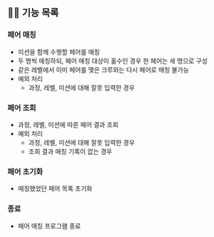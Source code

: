 ## 👨‍💻 기능 목록

### 페어 매칭
- 미션을 함께 수행할 페어를 매칭
- 두 명씩 매칭하되, 페어 매칭 대상이 홀수인 경우 한 페어는 세 명으로 구성
- 같은 레벨에서 이미 페어를 맺은 크루와는 다시 페어로 매칭 불가능
- 예외 처리
    - 과정, 레벨, 미션에 대해 잘못 입력한 경우

### 페어 조회
- 과정, 레벨, 미션에 따른 페어 결과 조회
- 예외 처리
    - 과정, 레벨, 미션에 대해 잘못 입력한 경우
    - 조회 결과 매칭 기록이 없는 경우

### 페어 초기화
- 매칭했었던 페어 목록 초기화

### 종료
- 페어 매칭 프로그램 종료